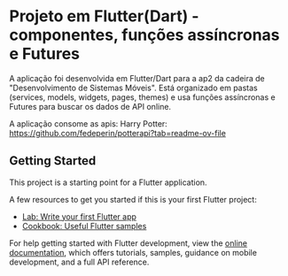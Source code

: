 # Projeto em Flutter(Dart) - componentes, funções assíncronas e Futures

A aplicação foi desenvolvida em Flutter/Dart para a ap2 da cadeira de "Desenvolvimento de Sistemas Móveis".
Está organizado em pastas (services, models, widgets, pages, themes) e usa funções assíncronas e Futures para buscar os dados de API online.

A aplicação consome as apis:
Harry Potter: https://github.com/fedeperin/potterapi?tab=readme-ov-file

## Getting Started

This project is a starting point for a Flutter application.

A few resources to get you started if this is your first Flutter project:

- [Lab: Write your first Flutter app](https://docs.flutter.dev/get-started/codelab)
- [Cookbook: Useful Flutter samples](https://docs.flutter.dev/cookbook)

For help getting started with Flutter development, view the
[online documentation](https://docs.flutter.dev/), which offers tutorials,
samples, guidance on mobile development, and a full API reference.

